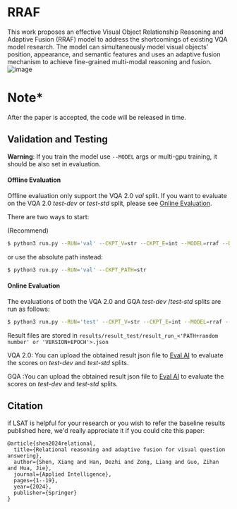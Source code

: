 # RRAF
This work proposes an effective Visual Object Relationship Reasoning and Adaptive Fusion (RRAF) model to address the shortcomings of existing VQA model research. The model can simultaneously model visual objects’ position, appearance, and semantic features and uses an adaptive fusion mechanism to achieve fine-grained multi-modal reasoning and fusion.
![image](https://user-images.githubusercontent.com/108173532/226158210-f4e98c44-6066-47bf-a5d7-56b762a6c642.png)
# Note*
After the paper is accepted, the code will be released in time.

## Validation and Testing

**Warning**: If you train the model use ```--MODEL``` args or multi-gpu training, it should be also set in evaluation.


#### Offline Evaluation

Offline evaluation only support the VQA 2.0 *val* split. If you want to evaluate on the VQA 2.0 *test-dev* or *test-std* split, please see [Online Evaluation](#Online-Evaluation).

There are two ways to start:

(Recommend)

```bash
$ python3 run.py --RUN='val' --CKPT_V=str --CKPT_E=int --MODEL=rraf --DATASET=vqa/gqa
```

or use the absolute path instead:

```bash
$ python3 run.py --RUN='val' --CKPT_PATH=str
```


#### Online Evaluation

The evaluations of both the VQA 2.0 and GQA *test-dev* /*test-std* splits are run as follows:

```bash
$ python3 run.py --RUN='test' --CKPT_V=str --CKPT_E=int --MODEL=rraf --DATASET=vqa/gqa
```

Result files are stored in ```results/result_test/result_run_<'PATH+random number' or 'VERSION+EPOCH'>.json```

VQA 2.0: You can upload the obtained result json file to [Eval AI](https://eval.ai/web/challenges/challenge-page/830/overview) to evaluate the scores on *test-dev* and *test-std* splits.


GQA :You can upload the obtained result json file to [Eval AI](https://eval.ai/web/challenges/challenge-page/225/overview) to evaluate the scores on *test-dev* and *test-std* splits.



## Citation
if LSAT is helpful for your research or you wish to refer the baseline results published here, we'd really appreciate it if you could cite this paper:
```
@article{shen2024relational,
  title={Relational reasoning and adaptive fusion for visual question answering},
  author={Shen, Xiang and Han, Dezhi and Zong, Liang and Guo, Zihan and Hua, Jie},
  journal={Applied Intelligence},
  pages={1--19},
  year={2024},
  publisher={Springer}
}
```
